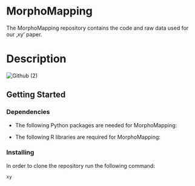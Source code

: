 # MorphoMapping

The MorphoMapping repository contains the code and raw data used for our ‚xy‘ paper. 

# Description
![Github (2)](https://github.com/Wguido/MorphoMapping/assets/117764795/ca1562f4-447d-4503-86ef-7d823fcddc52)

## Getting Started

### Dependencies
* The following Python packages are needed for MorphoMapping:


* The following R libraries  are required for MorphoMapping:

### Installing
In order to clone the repository run the following command: 
```
xy
```
